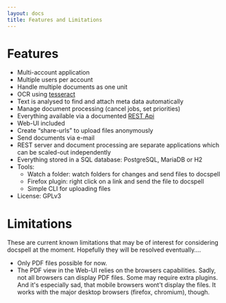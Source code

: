 ```yaml
---
layout: docs
title: Features and Limitations
---
```


# Features

- Multi-account application
- Multiple users per account
- Handle multiple documents as one unit
- OCR using [tesseract](https://github.com/tesseract-ocr/tesseract)
- Text is analysed to find and attach meta data automatically
- Manage document processing (cancel jobs, set priorities)
- Everything available via a documented [REST Api](api)
- Web-UI included
- Create “share-urls” to upload files anonymously
- Send documents via e-mail
- REST server and document processing are separate applications which
  can be scaled-out independently
- Everything stored in a SQL database: PostgreSQL, MariaDB or H2
- Tools:
  - Watch a folder: watch folders for changes and send files to docspell
  - Firefox plugin: right click on a link and send the file to docspell
  - Simple CLI for uploading files
- License: GPLv3


# Limitations

These are current known limitations that may be of interest for
considering docspell at the moment. Hopefully they will be resolved
eventually….

- Only PDF files possible for now.
- The PDF view in the Web-UI relies on the browsers capabilities.
  Sadly, not all browsers can display PDF files. Some may require
  extra plugins. And it's especially sad, that mobile browsers wont't
  display the files. It works with the major desktop browsers
  (firefox, chromium), though.
